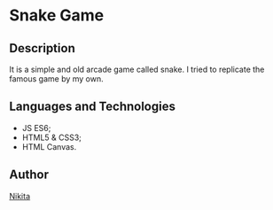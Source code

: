 # Snake Game

## Description

It is a simple and old arcade game called snake. I tried to replicate the famous game by my own.

## Languages and Technologies

- JS ES6;
- HTML5 & CSS3;
- HTML Canvas.

## Author

[Nikita](https://github.com/thatkit/)
